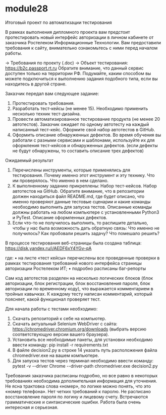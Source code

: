 # module28
Итоговый проект по автоматизации тестирования

В рамках выполнения дипломного проекта вам предстоит протестировать новый интерфейс авторизации в личном кабинете от заказчика Ростелеком Информационные Технологии. Вам предоставили требования к сайту, внимательно ознакомьтесь с ними перед началом работы. 

→ Требования по проекту (.doc)
→ Объект тестирования: https://b2c.passport.rt.ru
Обратите внимание, что данный сервис доступен только на территории РФ. Подумайте, каким способом вы можете подключиться к выполнению задания подобного типа, если вы находитесь в другой стране.

Заказчик передал вам следующее задание:
1.	Протестировать требования.
2.	Разработать тест-кейсы (не менее 15). Необходимо применить несколько техник тест-дизайна.
3.	Провести автоматизированное тестирование продукта (не менее 20 автотестов). Заказчик ожидает по одному автотесту на каждый написанный тест-кейс. Оформите свой набор автотестов в GitHub.
4.	Оформить описание обнаруженных дефектов. Во время обучения вы работали с разными сервисами и шаблонами, используйте их для оформления тест-кейсов и обнаруженных дефектов. (если дефекты не будут обнаружены, то составить описание трех дефектов)
   
Ожидаемый результат
1.	Перечислены инструменты, которые применялись для тестирования.
Почему именно этот инструмент и эту технику.
Что им проверялось.
Что именно в нем сделано.
2.	К выполненному заданию прикреплены:
Набор тест-кейсов.
Набор автотестов на GitHub. Обратите внимание, что в репозитории должен находиться файл README.md, где будет описано, что именно проверяют данные тестовые сценарии и какие команды необходимо выполнить для запуска тестов. Описанные команды должны работать на любом компьютере с установленными Python3 и PyTest.
Описание оформленных дефектов.
3.	Если что-то не получилось выполнить, то распишите детально, чтобы у нас была возможность дать обратную связь:
Что именно не получилось?
Как пробовали решить задачу?
Что помешало решить?

В процессе тестирования веб-страницы была создана таблица:
https://disk.yandex.ru/i/AEDF6xY4YGv-qA

где:
•	на листе «тест кейсы»  перечислены все проведенные проверки в рамках тестирования требований нового интерфейса страницы авторизации Ростелеком ИТ;
•	подробно расписаны баг-репорты

Сам код автотестов разделен на несколько логических блоков (блок авторизации, блок регистрации, блок восстановления пароля, блок авторизации по временному коду), что выражается комментарием в тройных кавычках. К каждому тесту написан комментарий, который поясняет, какой функционал проверяет тест.

Для начала работы с тестами необходимо:
1.	Скачать репозиторий к себе на компьютер.
2.	Скачать актуальный Selenium WebDriver с сайта: https://chromedriver.chromium.org/downloads (выбрать версию соответствующую версии вашего браузера).
3.	Установить все необходимые пакеты, для установки необходимо ввести команду:
pip install -r requirements.txt
4.	В файле decision2.py в строке 14 указать путь расположения файла chromedriver.exe на вашем компьютере.
5.	Для запуска тестов через терминал необходимо ввести команду:
pytest -v --driver Chrome --driver-path chromedriver.exe decision2.py

Требования заказчика расписаны подробно, но все равно в некоторых требованиях необходима дополнительная информация для уточнения. Не ясна трактовка слова «номер», по логике можно понять, что это «номер телефона». Нет четких требований к паролю. Не расписано восстановление пароля по логину и лицевому счету. Встречаются грамматические и синтаксические ошибки. Работа была очень интересная  и серьезная.

